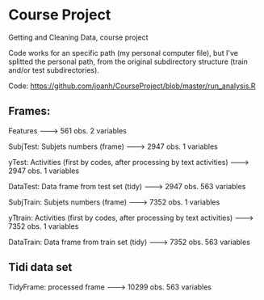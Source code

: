 Course Project
==============

Getting and Cleaning Data, course project

Code works for an specific path (my personal computer file), but I've splitted the personal path, from the original subdirectory structure (train and/or test subdirectories).

Code: https://github.com/joanh/CourseProject/blob/master/run_analysis.R

Frames:
------
Features --->   561 obs.   2 variables

SubjTest: Subjets numbers (frame) --->  2947 obs.   1 variables

yTest: Activities (first by codes, after processing by text activities) --->  2947 obs.   1 variables

DataTest: Data frame from test set (tidy) --->  2947 obs. 563 variables

SubjTrain: Subjets numbers (frame) --->  7352 obs.   1 variables

yTtrain: Activities (first by codes, after processing by text activities) --->  7352 obs.   1 variables

DataTrain: Data frame from train set (tidy) --->  7352 obs. 563 variables

Tidi data set
-------------
TidyFrame: processed frame ---> 10299 obs. 563 variables

